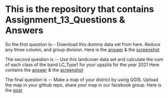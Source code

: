 # This is the repository that contains Assignment_13_Questions & Answers
So the first question is-- Download this dummy data set from here. Reduce any three column, and group division.
Here is the [answer](https://code.earthengine.google.com/e1e4262d05733512efb3db13533e9725) & the [screenshot](https://github.com/ChinmoyDas12/Basic_GEE_practices/blob/dfd6f851bb5149cf60df2906cfe91bdf55d53f8d/Screenshot_1.png)

The second question is -- Use this landcover data set and calculate the sum of each class of the band LC_Type1 for your upazila for the year 2021
Here contains the [answer]() & the [screenshot]()

The final question is -- Make a map of your district by using QGIS. Upload the map in your github repo, share your map in our facebook group.
Here is the [post](https://www.facebook.com/groups/902693884377077/permalink/1146234860022977/)

